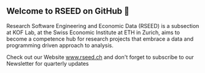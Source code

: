 ## Welcome to RSEED on GitHub 👋

Research Software Engineering and Economic Data (RSEED) is a subsection at KOF Lab, at the Swiss Economic Institute at ETH in Zurich, aims to become a competence hub for research projects that embrace a data and programming driven approach to analysis.

Check out our Website www.rseed.ch and don't forget to subscribe to our Newsletter for quarterly updates

<!--

**Here are some ideas to get you started:**

🙋‍♀️ A short introduction: Research Software Engineering and Economic Data at KOF Lab
👩‍💻 Useful resources: www.rseed.ch | Don't forget to subscribe to our Newsletter! 
-->
